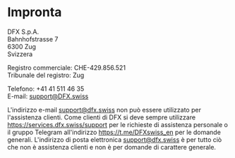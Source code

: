 # Impronta

DFX S.p.A.  
Bahnhofstrasse 7  
6300 Zug  
Svizzera

Registro commerciale: CHE-429.856.521  
Tribunale del registro: Zug
  
Telefono: +41 41 511 46 35  
E-mail: support@DFX.swiss

L'indirizzo e-mail support@dfx.swiss non può essere utilizzato per l'assistenza clienti. Come clienti di DFX si deve sempre utilizzare https://services.dfx.swiss/support per le richieste di assistenza personale o il gruppo Telegram all'indirizzo https://t.me/DFXswiss_en per le domande generali. L'indirizzo di posta elettronica support@dfx.swiss è per tutto ciò che non è assistenza clienti e non è per domande di carattere generale. 
